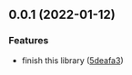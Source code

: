 ## 0.0.1 (2022-01-12)


### Features

* finish this library ([5deafa3](https://github.com/baaxl9vh/nest-throttler-storage-redis/commit/5deafa349ef58d217f6a48247b09db96f205063f))


